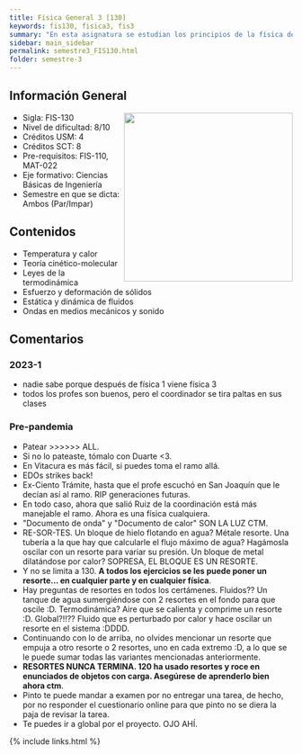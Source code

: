 ```yaml
---
title: Física General 3 [130]
keywords: fis130, fisica3, fis3
summary: "En esta asignatura se estudian los principios de la física de los medios continuos a nivel básico. El estudiante profundiza las habilidades para aplicar leyes físicas, resolver problemas y realizar experimentos en este nivel."
sidebar: main_sidebar
permalink: semestre3_FIS130.html
folder: semestre-3
---
```


## Información General

<img align= "right" width= "300" height= "300" src= "images/semestre-3/fis130-meme1.jpg">

- Sigla: FIS-130
- Nivel de dificultad: 8/10
- Créditos USM: 4
- Créditos SCT: 8
- Pre-requisitos: FIS-110, MAT-022
- Eje formativo: Ciencias Básicas de Ingeniería
- Semestre en que se dicta: Ambos (Par/Impar)

## Contenidos

- Temperatura y calor
- Teoría cinético-molecular
- Leyes de la termodinámica
- Esfuerzo y deformación de sólidos
- Estática y dinámica de fluidos
- Ondas en medios mecánicos y sonido

## Comentarios

### 2023-1

- nadie sabe porque después de física 1 viene física 3
- todos los profes son buenos, pero el coordinador se tira paltas en sus clases

### Pre-pandemia

- Patear >>>>>> ALL.
- Si no lo pateaste, tómalo con Duarte <3.
- En Vitacura es más fácil, si puedes toma el ramo allá.
- EDOs strikes back!
- Ex-Ciento Trámite, hasta que el profe escuchó en San Joaquín que le decían así al ramo. RIP generaciones futuras.
- En todo caso, ahora que salió Ruiz de la coordinación está más manejable el ramo. Ahora es una física cualquiera.
- "Documento de onda" y "Documento de calor" SON LA LUZ CTM.
- RE-SOR-TES. Un bloque de hielo flotando en agua? Métale resorte. Una tubería a la que hay que calcularle el flujo máximo de agua? Hagámosla oscilar con un resorte para variar su presión. Un bloque de metal dilatándose por calor? SOPRESA, EL BLOQUE ES UN RESORTE.
- Y no se limita a 130. **A todos los ejercicios se les puede poner un resorte... en cualquier parte y en cualquier física**.
- Hay preguntas de resortes en todos los certámenes. Fluidos?? Un tanque de agua sumergiéndose con 2 resortes en el fondo para que oscile :D. Termodinámica? Aire que se calienta y comprime un resorte :D. Global?!!?? Fluido que es perturbado por calor y hace oscilar un resorte en el sistema :DDDD.
- Continuando con lo de arriba, no olvides mencionar un resorte que empuja a otro resorte o 2 resortes, uno en cada extremo :D, a lo que se le puede sumar todas las variantes mencionadas anteriormente.
- **RESORTES NUNCA TERMINA. 120 ha usado resortes y roce en enunciados de objetos con carga. Asegúrese de aprenderlo bien ahora ctm**.
- Pinto te puede mandar a examen por no entregar una tarea, de hecho, por no responder el cuestionario online para que pinto no se diera la paja de revisar la tarea.
- Te puedes ir a global por el proyecto. OJO AHÍ.

{% include links.html %}
